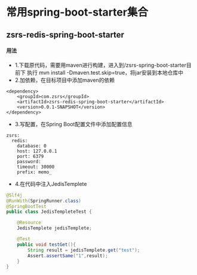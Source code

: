# 常用spring-boot-starter集合

## zsrs-redis-spring-boot-starter
#### 用法
* 1.下载原代码，需要用maven进行构建，进入到/zsrs-spring-boot-starter目前下
执行 mvn install -Dmaven.test.skip=true，将jar安装到本地仓库中
* 2.加依赖，在目标项目中添加maven的依赖

``` 
<dependency>
    <groupId>com.zsrs</groupId>
    <artifactId>zsrs-redis-spring-boot-starter</artifactId>
    <version>0.0.1-SNAPSHOT</version>
</dependency>
```
* 3.写配置，在Spring Boot配置文件中添加配置信息

```
zsrs:
  redis:
    database: 0
    host: 127.0.0.1
    port: 6379
    password: 
    timeout: 30000
    prefix: memo_
```
* 4.在代码中注入JedisTemplete

```java
@Slf4j
@RunWith(SpringRunner.class)
@SpringBootTest
public class JedisTempleteTest {

    @Resource
    JedisTemplete jedisTemplete;

    @Test
    public void testGet(){
        String result = jedisTemplete.get("test");
        Assert.assertSame("1",result);
    }
}
```




